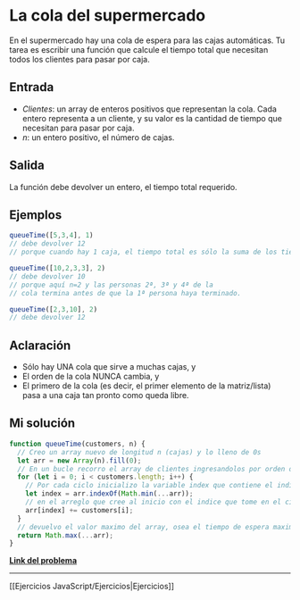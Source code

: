 # La cola del supermercado

En el supermercado hay una cola de espera para las cajas automáticas. Tu tarea es escribir una función que calcule el tiempo total que necesitan todos los clientes para pasar por caja.

## Entrada

- _Clientes_: un array de enteros positivos que representan la cola. Cada entero representa a un cliente, y su valor es la cantidad de tiempo que necesitan para pasar por caja. 
- _n_: un entero positivo, el número de cajas.

## Salida

La función debe devolver un entero, el tiempo total requerido.

## Ejemplos

```js
queueTime([5,3,4], 1)
// debe devolver 12
// porque cuando hay 1 caja, el tiempo total es sólo la suma de los tiempos

queueTime([10,2,3,3], 2)
// debe devolver 10
// porque aquí n=2 y las personas 2ª, 3ª y 4ª de la 
// cola termina antes de que la 1ª persona haya terminado.

queueTime([2,3,10], 2)
// debe devolver 12
```

## Aclaración

- Sólo hay UNA cola que sirve a muchas cajas, y
- El orden de la cola NUNCA cambia, y
- El primero de la cola (es decir, el primer elemento de la matriz/lista) pasa a una caja tan pronto como queda libre.

## Mi solución

```js
function queueTime(customers, n) {
  // Creo un array nuevo de longitud n (cajas) y lo lleno de 0s
  let arr = new Array(n).fill(0);  
  // En un bucle recorro el array de clientes ingresandolos por orden de llegada a las cajas
  for (let i = 0; i < customers.length; i++) {
    // Por cada ciclo inicializo la variable index que contiene el indice del valor mas bajo
    let index = arr.indexOf(Math.min(...arr));
    // en el arreglo que cree al inicio con el indice que tome en el ciclo le agrego en esa posicion al cliente i.
    arr[index] += customers[i];
  }
  // devuelvo el valor maximo del array, osea el tiempo de espera maximo de la cola.
  return Math.max(...arr);
}
```

[**Link del problema**](https://www.codewars.com/kata/57b06f90e298a7b53d000a86/train/javascript)

__________

[[Ejercicios JavaScript/Ejercicios|Ejercicios]]